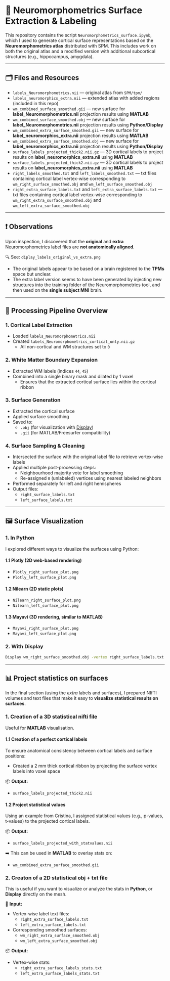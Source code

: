 # 🧠 Neuromorphometrics Surface Extraction & Labeling

This repository contains the script `Neuromorphometrics_surface.ipynb`, which I used to generate cortical surface representations based on the **Neuromorphometrics atlas** distributed with SPM. This includes work on both the original atlas and a modified version with additional subcortical structures (e.g., hippocampus, amygdala).

---

## 🗂 Files and Resources

- `labels_Neuromorphometrics.nii` — original atlas from `SPM/tpm/`
- `labels_neuromorphics_extra.nii` — extended atlas with added regions (included in this repo)
- `wm_combined_surface_smoothed.gii` — new surface for **label_Neuromorphometrics.nii** projection results using **MATLAB**
- `wm_combined_surface_smoothed.obj` — new surface for **label_Neuromorphometrics.nii** projection results using **Python/Display**
- `wm_combined_extra_surface_smoothed.gii` — new surface for **label_neuromorphics_extra.nii** projection results using **MATLAB**
- `wm_combined_extra_surface_smoothed.obj` — new surface for **label_neuromorphics_extra.nii** projection results using **Python/Display**
- `surface_labels_projected_thick2.nii.gz` — 3D cortical labels to project results on **label_neuromorphics_extra.nii** using **MATLAB**
- `surface_labels_projected_thick2.nii.gz` — 3D cortical labels to project results on **label_neuromorphics_extra.nii** using **MATLAB**
- `right_labels_smoothed.txt` and `left_labels_smoothed.txt` — txt files containing cortical label vertex-wise corresponding to `wm_right_surface_smoothed.obj` and `wm_left_surface_smoothed.obj`
- `right_extra_surface_labels.txt` and `left_extra_surface_labels.txt` — txt files containing cortical label vertex-wise corresponding to `wm_right_extra_surface_smoothed.obj` and `wm_left_extra_surface_smoothed.obj`


---

## ❗ Observations

Upon inspection, I discovered that the **original** and **extra** Neuromorphometrics label files are **not anatomically aligned**.

🔍 See: `diplay_labels_original_vs_extra.png`

- The original labels appear to be based on a brain registered to the **TPMs** space but unclear.
- The extra label version seems to have been generated by injecting new structures into the training folder of the Neuromorphometrics tool, and then used on the **single subject MNI** brain.

---
## 🧾 Processing Pipeline Overview

### 1. **Cortical Label Extraction**
- Loaded `labels_Neuromorphometrics.nii`
- Created `labels_Neuromorphometrics_cortical_only.nii.gz`
  - All non-cortical and WM structures set to `0`

### 2. **White Matter Boundary Expansion**
- Extracted WM labels (indices `44`, `45`)
- Combined into a single binary mask and dilated by 1 voxel
  - Ensures that the extracted cortical surface lies within the cortical ribbon

### 3. **Surface Generation**
- Extracted the cortical surface
- Applied surface smoothing
- Saved to:
  - `.obj` (for visualization with [Display](https://www.bic.mni.mcgill.ca/ServicesSoftwareVisualization/HomePage))
  - `.gii` (for MATLAB/Freesurfer compatibility)

### 4. **Surface Sampling & Cleaning**
- Intersected the surface with the original label file to retrieve vertex-wise labels
- Applied multiple post-processing steps:
  - Neighbourhood majority vote for label smoothing
  - Re-assigned `0` (unlabeled) vertices using nearest labeled neighbors
- Performed separately for left and right hemispheres
- Output files:
  - `right_surface_labels.txt`
  - `left_surface_labels.txt`

---

## 🖼 Surface Visualization 

### 1. In Python
I explored different ways to visualize the surfaces using Python:

#### 1.1 **Plotly** (2D web-based rendering)
- `Plotly_right_surface_plot.png`
- `Plotly_left_surface_plot.png`

#### 1.2 **Nilearn** (2D static plots)
- `Nilearn_right_surface_plot.png`
- `Nilearn_left_surface_plot.png`

#### 1.3 **Mayavi** (3D rendering, similar to MATLAB)
- `Mayavi_right_surface_plot.png`
- `Mayavi_left_surface_plot.png`

### 2. With Display

```bash
Display wm_right_surface_smoothed.obj -vertex right_surface_labels.txt 
```

---

##  📊 Project statistics on surfaces

In the final section (using the *extra* labels and surfaces), I prepared NIfTI volumes and text files that make it easy to **visualize statistical results on surfaces**.

### 1. Creation of a 3D statistical nifti file 

Useful for **MATLAB** visualisation.

#### 1.1 Creation of a perfect cortical labels

To ensure anatomical consistency between cortical labels and surface positions:

- Created a 2 mm thick cortical ribbon by projecting the surface vertex labels into voxel space

📦 **Output:**
- `surface_labels_projected_thick2.nii`

#### 1.2 Project statistical values

Using an example from Cristina, I assigned statistical values (e.g., p-values, t-values) to the projected cortical labels.

📦 **Output:**
- `surface_labels_projected_with_statvalues.nii`

➡️ This can be used in **MATLAB** to overlay stats on:
- `wm_combined_extra_surface_smoothed.gii`



### 2. Creaton of a 2D statistical obj + txt file 

This is useful if you want to visualize or analyze the stats in **Python**, or **Display** directly on the mesh.

🧾 **Input:**
- Vertex-wise label text files:
  - `right_extra_surface_labels.txt`
  - `left_extra_surface_labels.txt`
- Corresponding smoothed surfaces:
  - `wm_right_extra_surface_smoothed.obj`
  - `wm_left_extra_surface_smoothed.obj`

📦 **Output:**
- Vertex-wise stats:
  - `right_extra_surface_labels_stats.txt`
  - `left_extra_surface_labels_stats.txt`


